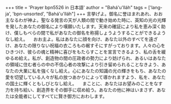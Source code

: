 +++
title = 'Prayer bpn5526 in 日本語'
author = "Bahá'u'lláh"
tags = ['lang-ja', 'bpn-unsorted', "Bahá'u'lláh"]
+++
言挙げよ。御名に誉ほまれあれ、おお主なるわが神よ。聖なる発言の天が人類の間で動き始めた時に、英知の光の光輝を発したあなたの御名により嘆願いたします。天来の確証により私を恵み深く助け、僕しもべらの間で私があなたの御名を称揚しょうようすることができるようなし給え。
　おお主よ。私はあなたに顔を向け、あなた以外のすべてを遠ざけ、あなたの限りない祝福の衣ころもの裾すそにすがっております。人々の心をひきつけ、彼らの魂と精神に喜びをもたらすことを宣言できるよう、私の舌を緩ゆるめ給え。私が、創造物の間の圧政者の勢力により妨げられ、あるいはあなたの領域に住む者らの中の不信心者の攻撃により引き留められることなきよう、あなたの大業に私を強くなし給え。心にあなたの知識の光の輝きをもち、あなたの愛を切望している人々が私の放つあかりによって導かれますよう、私を、あなたの国土に輝くともしびとなし給え。
　まことに、あなたはお望みのことをなす力を持ち給い、創造界をその御手に収め給う。あなたの他に神はいまさず、あなたは全能者にしてすべてに賢き御方におわします。
